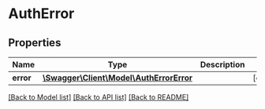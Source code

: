 # AuthError

## Properties
Name | Type | Description | Notes
------------ | ------------- | ------------- | -------------
**error** | [**\Swagger\Client\Model\AuthErrorError**](AuthErrorError.md) |  | [optional] 

[[Back to Model list]](../../README.md#documentation-for-models) [[Back to API list]](../../README.md#documentation-for-api-endpoints) [[Back to README]](../../README.md)

